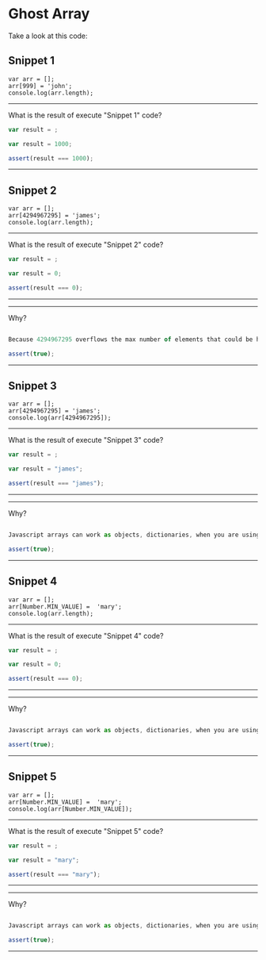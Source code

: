 # Ghost Array

Take a look at this code:

## Snippet 1
```
var arr = [];
arr[999] = 'john';
console.log(arr.length);
```

---
What is the result of execute "Snippet 1" code?

```js
var result = ;
```
```js
var result = 1000;
```
```js
assert(result === 1000);
```
---

## Snippet 2
```
var arr = [];
arr[4294967295] = 'james';
console.log(arr.length);
```

---
What is the result of execute "Snippet 2" code?

```js
var result = ;
```
```js
var result = 0;
```
```js
assert(result === 0);
```
---

---
Why?

```js

```
```js
Because 4294967295 overflows the max number of elements that could be handled by Javascript in Arrays.
```
```js
assert(true);
```
---

## Snippet 3

```
var arr = [];
arr[4294967295] = 'james';
console.log(arr[4294967295]);
```

---
What is the result of execute "Snippet 3" code?

```js
var result = ;
```
```js
var result = "james";
```
```js
assert(result === "james");
```
---

---
Why?

```js

```
```js
Javascript arrays can work as objects, dictionaries, when you are using as key any value that can not be handled by Array objects.
```
```js
assert(true);
```
---

## Snippet 4

```
var arr = [];
arr[Number.MIN_VALUE] =  'mary';
console.log(arr.length);
```

---
What is the result of execute "Snippet 4" code?

```js
var result = ;
```
```js
var result = 0;
```
```js
assert(result === 0);
```
---

---
Why?

```js

```
```js
Javascript arrays can work as objects, dictionaries, when you are using as key any value that can not be handled by Array objects.
```
```js
assert(true);
```
---

## Snippet 5

```
var arr = [];
arr[Number.MIN_VALUE] =  'mary';
console.log(arr[Number.MIN_VALUE]);
```

---
What is the result of execute "Snippet 5" code?

```js
var result = ;
```
```js
var result = "mary";
```
```js
assert(result === "mary");
```
---

---
Why?

```js

```
```js
Javascript arrays can work as objects, dictionaries, when you are using as key any value that can not be handled by Array objects.
```
```js
assert(true);
```
---